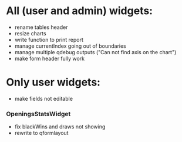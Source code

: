 # All (user and admin) widgets:
- rename tables header
- resize charts
- write function to print report
- manage currentIndex going out of boundaries
- manage multiple qdebug outputs ("Can not find axis on the chart")
- make form header fully work
# Only user widgets:
- make fields not editable

### OpeningsStatsWidget
- fix blackWins and draws not showing
- rewrite to qformlayout

